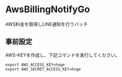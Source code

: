 # AwsBillingNotifyGo
AWS料金を取得しLINE通知を行うバッチ

## 事前設定
AWS-KEYを作成し、下記コマンドを実行してください。
```
export AWS_ACCESS_KEY=hoge
export AWS_SECRET_ACCESS_KEY=hoge
```
